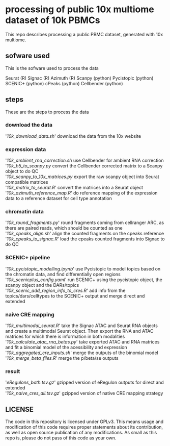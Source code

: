 # processing of public 10x multiome dataset of 10k PBMCs

This repo describes processing a public PBMC dataset, generated with 10x multiome.

## sofware used

This is the sofware used to process the data

Seurat (R)
Signac (R)
Azimuth (R)
Scanpy (python)
Pycistopic (python)
SCENIC+ (python)
cPeaks (python)
Cellbender (python)


## steps

These are the steps to process the data


### download the data

'*10k_download_data.sh*'    download the data from the 10x website


### expression data

'*10k_ambient_rna_correction.sh*    use Cellbender for ambient RNA correction\
'*10k_h5_to_scanpy.py*    convert the Cellbender corrected matrix to a Scanpy object to do QC\
'*10k_scanpy_to_10x_matrices.py*    export the raw scanpy object into Seurat compatible matrices\
'*10k_matrix_to_seurat.R*'  convert the matrices into a Seurat object\
'*10k_azimuth_reference_map.R*' do reference mapping of the expression data to a reference dataset for cell type annotation


### chromatin data

'*10k_round_fragments.py*'  round fragments coming from cellranger ARC, as there are paired reads, which should be counted as one\
'*10k_cpeaks_align.sh*' align the counted fragments on the cpeaks reference\
'*10k_cpeaks_to_signac.R*'  load the cpeaks counted fragments into Signac to do QC


### SCENIC+ pipeline

'*10k_pycistopic_modelling.ipynb*'  use Pycistopic to model topics based on the chromatin data, and find differentially open regions\
'*10k_scenicplus_config.yaml*'  run SCENIC+ using the pycistopic object, the scanpy object and the DARs/topics\
'*10k_scenic_add_region_info_to_cres.R*'    add info from the topics/dars/celltypes to the SCENIC+ output and merge direct and extended


### naive CRE mapping

'*10k_multimodal_seurat.R*' take the Signac ATAC and Seurat RNA objects and create a multimodal Seurat object. Then export the RNA and ATAC matrices for which there is information in both modalities
'*10k_calculate_atac_rna_betas.py*' take exported ATAC and RNA matrices and fit a binomial model of the acessibility and expression
'*10k_aggregated_cre_inputs.sh*' merge the outputs of the binomial model
'*10k_merge_beta_files.R*'  merge the p/beta/se outputs


### result
'*eRegulons_both.tsv.gz*'   gzipped version of eRegulon outputs for direct and extended\
'*10k_naive_cres_all.tsv.gz*'   gzipped version of native CRE mapping strategy




## LICENSE

The code in this repository is licensed under GPLv3. This means usage and modification of this code requires proper statements about its contribution, as well as open source publication of any modifications. As small as this repo is, please do not pass of this code as your own.

